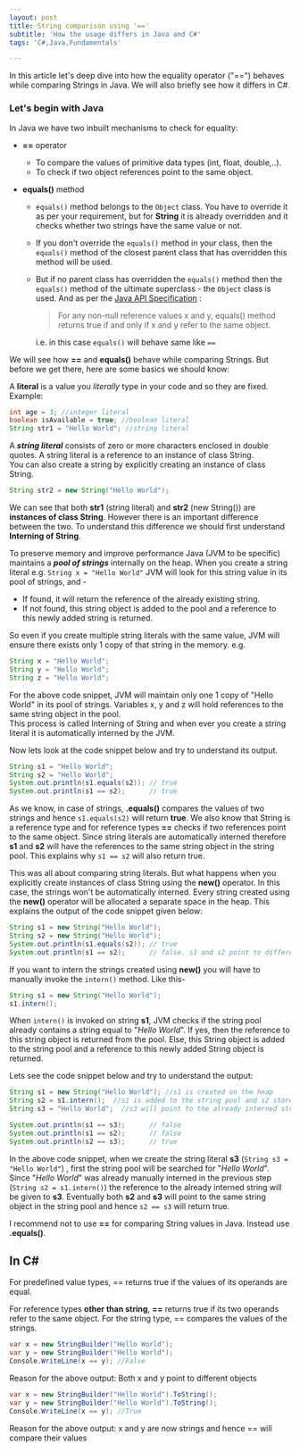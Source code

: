 ```yaml
---
layout: post
title: String comparison using '=='
subtitle: 'How the usage differs in Java and C#'
tags: 'C#,Java,Fundamentals'

---
```


In this article let's deep dive into how the equality operator ("==") behaves while comparing Strings in Java. We will also briefly see how it differs in C#.

### Let's begin with Java
In Java we have two inbuilt mechanisms to check for equality:

 - **==** operator  
 
	* To compare the values of primitive data types (int, float, double,..). 
	 * To check if two object references point to the same object.  
	 
 -  **equals()** method
	 - `equals()` method belongs to the `Object` class. You have to override it as per your requirement, but for **String** it is already overridden and it checks whether two strings have the same value or not.
	 * If you don't override the `equals()` method in your class, then the `equals()` method of the closest parent class that has overridden this method will be used.
	 * But if no parent class has overridden the `equals()` method then the `equals()` method of the ultimate superclass - the `Object` class is used. And as per the [Java API Specification](https://docs.oracle.com/javase/10/docs/api/java/lang/Object.html#equals%28java.lang.Object%29) : 
		 > For any non-null reference values x and y, equals() method returns true if and only if x and y refer to the same object.  

		i.e. in this case `equals()` will behave same like `==` 

We will see how **==** and **equals()** behave while comparing Strings. But before we get there, here are some basics we should know:  

A **literal** is a value you _literally_ type in your code and so they are fixed. Example:
~~~java
int age = 3; //integer literal
boolean isAvailable = true; //boolean literal
String str1 = "Hello World"; //string literal
~~~

A **_string literal_** consists of zero or more characters enclosed in double quotes. A string literal is a reference to an instance of class String.   
You can also create a string by explicitly creating an instance of class String.  
~~~java
String str2 = new String("Hello World");   
~~~
We can see that both **str1** (string literal) and **str2** (new String()) are **instances of class String**. However there is an important difference between the two. To understand this difference we should first understand **Interning of String**.  

To preserve memory and improve performance Java (JVM to be specific) maintains a ***pool of strings***  internally on the heap. When you create a string literal e.g. `String x = "Hello World"` JVM will look for this string value in its pool of strings, and -
 - If found, it will return the reference of the already existing string.  
 - If not found, this string object is added to the pool and a reference to this newly added string is returned.

 
So even if you create multiple string literals with the same value, JVM will ensure there exists only 1 copy of that string in the memory. e.g.  
~~~java
String x = "Hello World";
String y = "Hello World";
String z = "Hello World";
~~~  
For the above code snippet, JVM will maintain only one 1 copy of "Hello World" in its pool of strings. Variables x, y and z will hold references to the same string object in the pool.  
This process is called Interning of String and when ever you create a string literal it is automatically interned by the JVM.  

Now lets look at the code snippet below and try to understand its output.
~~~java
String s1 = "Hello World";  
String s2 = "Hello World";  
System.out.println(s1.equals(s2)); // true  
System.out.println(s1 == s2);      // true   
~~~
As we know, in case of strings, **.equals()** compares the values of two strings and hence `s1.equals(s2)` will return **true**. We also know that String is a reference type and for reference types **==** checks if two references point to the same object. Since string literals are automatically interned therefore **s1** and **s2** will have the references to the same string object in the string pool. This explains why `s1 == s2` will also return true.  

This was all about comparing string literals. But what happens when you explicitly create instances of class String using the **new()** operator. In this case, the strings won't be automatically interned. Every string created using the **new()** operator will be allocated a separate space in the heap. This explains the output of the code snippet given below:  
~~~java
String s1 = new String("Hello World");  
String s2 = new String("Hello World");  
System.out.println(s1.equals(s2)); // true  
System.out.println(s1 == s2);      // false. s1 and s2 point to different objects 
~~~
If you want to intern the strings created using **new()** you will have to manually invoke the `intern()` method.  Like this-
~~~java
String s1 = new String("Hello World");  
s1.intern();
~~~
When `intern()` is invoked on string **s1**, JVM checks if the string pool already contains a string equal to "*Hello World*". If yes, then the reference to this string object is returned from the pool. Else, this String object is added to the string pool and a reference to this newly added String object is returned.  

Lets see the code snippet below and try to understand the output:  
~~~java
String s1 = new String("Hello World"); //s1 is created on the heap  
String s2 = s1.intern();  //s1 is added to the string pool and s2 stores its reference  
String s3 = "Hello World";  //s3 will point to the already interned string s2   

System.out.println(s1 == s3);      // false  
System.out.println(s1 == s2);      // false  
System.out.println(s2 == s3);      // true
~~~

In the above code snippet, when we create the string literal **s3** (`String s3 = "Hello World"`) , first the string pool will be searched for "*Hello World*". Since "*Hello World*" was already manually interned in the previous step (`String s2 = s1.intern()`) the reference to the already interned string will be given to **s3**. Eventually both **s2** and **s3** will point to the same string object in the string pool and hence `s2 == s3` will return true.  

I recommend not to use **==** for comparing String values in Java. Instead use **.equals()**. 

## In C#

For predefined value types, == returns true if the values of its operands are equal.

For reference types **other than string**, **==** returns true if its two operands refer to the same object. For the string type, == compares the values of the strings.

~~~csharp
var x = new StringBuilder("Hello World");    
var y = new StringBuilder("Hello World");    
Console.WriteLine(x == y); //False
~~~
  Reason for the above output: Both x and y point to different objects

~~~csharp
var x = new StringBuilder("Hello World").ToString();    
var y = new StringBuilder("Hello World").ToString();
Console.WriteLine(x == y); //True
~~~

  Reason for the above output: x and y are now strings and hence == will compare their values




